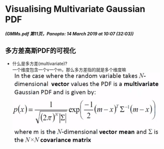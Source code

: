 # Visualising Multivariate Gaussian PDF
***(GMMs.pdf 第11页，Panopto: 14 March 2019 at 10:07 (32:03))***

## 多方差高斯PDF的可视化
* 什么是多方差(multivariate)?  
一个维度包含一个v一个m，那么多方差指的就是多个维度嘛
![](./img/multivariate.JPG)